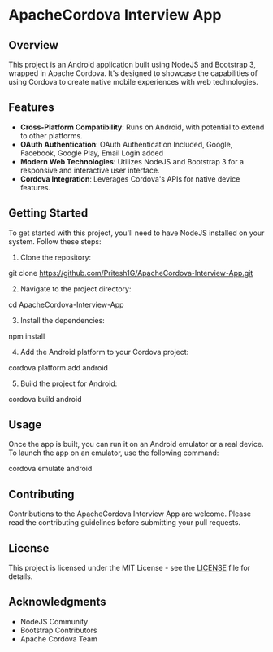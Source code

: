 # ApacheCordova Interview App

## Overview
This project is an Android application built using NodeJS and Bootstrap 3, wrapped in Apache Cordova. It's designed to showcase the capabilities of using Cordova to create native mobile experiences with web technologies.

## Features
- **Cross-Platform Compatibility**: Runs on Android, with potential to extend to other platforms.
- **OAuth Authentication**: OAuth Authentication Included, Google, Facebook, Google Play, Email Login added
- **Modern Web Technologies**: Utilizes NodeJS and Bootstrap 3 for a responsive and interactive user interface.
- **Cordova Integration**: Leverages Cordova's APIs for native device features.

## Getting Started
To get started with this project, you'll need to have NodeJS installed on your system. Follow these steps:

1. Clone the repository:

git clone https://github.com/Pritesh1G/ApacheCordova-Interview-App.git

2. Navigate to the project directory:

cd ApacheCordova-Interview-App

3. Install the dependencies:

npm install

4. Add the Android platform to your Cordova project:

cordova platform add android

5. Build the project for Android:

cordova build android


## Usage
Once the app is built, you can run it on an Android emulator or a real device. To launch the app on an emulator, use the following command:

cordova emulate android


## Contributing
Contributions to the ApacheCordova Interview App are welcome. Please read the contributing guidelines before submitting your pull requests.

## License
This project is licensed under the MIT License - see the [LICENSE](https://github.com/Pritesh1G/ApacheCordova-Interview-App) file for details.

## Acknowledgments
- NodeJS Community
- Bootstrap Contributors
- Apache Cordova Team
